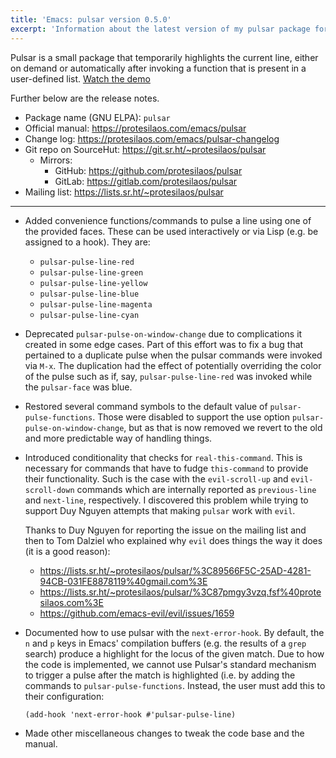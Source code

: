 ```yaml
---
title: 'Emacs: pulsar version 0.5.0'
excerpt: 'Information about the latest version of my pulsar package for GNU Emacs.'
---
```


Pulsar is a small package that temporarily highlights the current line,
either on demand or automatically after invoking a function that is
present in a user-defined list.  [Watch the
demo](https://protesilaos.com/codelog/2022-03-14-emacs-pulsar-demo/)

Further below are the release notes.

+ Package name (GNU ELPA): `pulsar`
+ Official manual: <https://protesilaos.com/emacs/pulsar>
+ Change log: <https://protesilaos.com/emacs/pulsar-changelog>
+ Git repo on SourceHut: <https://git.sr.ht/~protesilaos/pulsar>
  - Mirrors:
    + GitHub: <https://github.com/protesilaos/pulsar>
    + GitLab: <https://gitlab.com/protesilaos/pulsar>
+ Mailing list: <https://lists.sr.ht/~protesilaos/pulsar>

* * *

-   Added convenience functions/commands to pulse a line using one of the
    provided faces.  These can be used interactively or via Lisp (e.g. be
    assigned to a hook).  They are:
    -   `pulsar-pulse-line-red`
    -   `pulsar-pulse-line-green`
    -   `pulsar-pulse-line-yellow`
    -   `pulsar-pulse-line-blue`
    -   `pulsar-pulse-line-magenta`
    -   `pulsar-pulse-line-cyan`

-   Deprecated `pulsar-pulse-on-window-change` due to complications it
    created in some edge cases.  Part of this effort was to fix a bug that
    pertained to a duplicate pulse when the pulsar commands were invoked
    via `M-x`.  The duplication had the effect of potentially overriding
    the color of the pulse such as if, say, `pulsar-pulse-line-red` was
    invoked while the `pulsar-face` was blue.

-   Restored several command symbols to the default value of
    `pulsar-pulse-functions`.  Those were disabled to support the use
    option `pulsar-pulse-on-window-change`, but as that is now removed we
    revert to the old and more predictable way of handling things.

-   Introduced conditionality that checks for `real-this-command`.  This
    is necessary for commands that have to fudge `this-command` to provide
    their functionality.  Such is the case with the `evil-scroll-up` and
    `evil-scroll-down` commands which are internally reported as
    `previous-line` and `next-line`, respectively.  I discovered this
    problem while trying to support Duy Nguyen attempts that making
    `pulsar` work with `evil`.
    
    Thanks to Duy Nguyen for reporting the issue on the mailing list and
    then to Tom Dalziel who explained why `evil` does things the way it
    does (it is a good reason):
    
    -   <https://lists.sr.ht/~protesilaos/pulsar/%3C89566F5C-25AD-4281-94CB-031FE8878119%40gmail.com%3E>
    -   <https://lists.sr.ht/~protesilaos/pulsar/%3C87pmgy3vzq.fsf%40protesilaos.com%3E>
    -   <https://github.com/emacs-evil/evil/issues/1659>

-   Documented how to use pulsar with the `next-error-hook`.  By default,
    the `n` and `p` keys in Emacs' compilation buffers (e.g. the results
    of a `grep` search) produce a highlight for the locus of the given
    match.  Due to how the code is implemented, we cannot use Pulsar's
    standard mechanism to trigger a pulse after the match is highlighted
    (i.e. by adding the commands to `pulsar-pulse-functions`.  Instead,
    the user must add this to their configuration:
    
        (add-hook 'next-error-hook #'pulsar-pulse-line)

-   Made other miscellaneous changes to tweak the code base and the
    manual.
